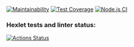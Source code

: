 [![Maintainability](https://api.codeclimate.com/v1/badges/b6b96c685ec26582a654/maintainability)](https://codeclimate.com/github/maksim-do/frontend-project-lvl2/maintainability)
[![Test Coverage](https://api.codeclimate.com/v1/badges/b6b96c685ec26582a654/test_coverage)](https://codeclimate.com/github/maksim-do/frontend-project-lvl2/test_coverage)
[![Node.js CI](https://github.com/maksim-do/frontend-project-lvl2/actions/workflows/node.js.yml/badge.svg)](https://github.com/maksim-do/frontend-project-lvl2/actions/workflows/node.js.yml)
### Hexlet tests and linter status:
[![Actions Status](https://github.com/maksim-do/frontend-project-lvl2/workflows/hexlet-check/badge.svg)](https://github.com/maksim-do/frontend-project-lvl2/actions)